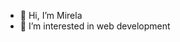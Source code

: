 - 👋 Hi, I’m Mirela
- 👀 I’m interested in web development

<!---
Seipora/Seipora is a ✨ special ✨ repository because its `README.md` (this file) appears on your GitHub profile.
You can click the Preview link to take a look at your changes.
--->
